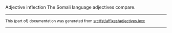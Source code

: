 Adjective inflection
The Somali language adjectives compare.

* * *

<small>This (part of) documentation was generated from [src/fst/affixes/adjectives.lexc](https://github.com/giellalt/lang-som/blob/main/src/fst/affixes/adjectives.lexc)</small>

---

